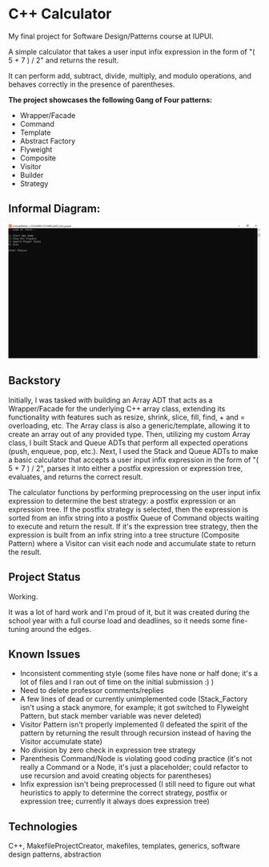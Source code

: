 # C++ Calculator

My final project for Software Design/Patterns course at IUPUI.

A simple calculator that takes a user input infix expression in the form of "( 5 + 7 ) / 2" and returns the result.

It can perform add, subtract, divide, multiply, and modulo operations, and behaves correctly in the presence of parentheses.

__The project showcases the following Gang of Four patterns:__
* Wrapper/Facade
* Command
* Template
* Abstract Factory
* Flyweight
* Composite
* Visitor
* Builder
* Strategy

## Informal Diagram: ##

[![mainmenu](https://github.com/conshipl/king-of-tokyo/blob/master/mainmenu.PNG)](mainmenu.PNG)


## Backstory
Initially, I was tasked with building an Array ADT that acts as a Wrapper/Facade for the underlying C++ array class, extending its functionality with features such as resize, shrink, slice, fill, find, + and = overloading, etc. The Array class is also a generic/template, allowing it to create an array out of any provided type. Then, utilizing my custom Array class, I built Stack and Queue ADTs that perform all expected operations (push, enqueue, pop, etc.). Next, I used the Stack and Queue ADTs to make a basic calculator that accepts a user input infix expression in the form of "( 5 + 7 ) / 2", parses it into either a postfix expression or expression tree, evaluates, and returns the correct result.

The calculator functions by performing preprocessing on the user input infix expression to determine the best strategy: a postfix expression or an expression tree. If the postfix strategy is selected, then the expression is sorted from an infix string into a postfix Queue of Command objects waiting to execute and return the result. If it's the expression tree strategy, then the expression is built from an infix string into a tree structure (Composite Pattern) where a Visitor can visit each node and accumulate state to return the result.

## Project Status
Working.

It was a lot of hard work and I'm proud of it, but it was created during the school year with a full course load and deadlines, so it needs some fine-tuning around the edges.

## Known Issues
* Inconsistent commenting style (some files have none or half done; it's a lot of files and I ran out of time on the initial submission :) )
* Need to delete professor comments/replies
* A few lines of dead or currently unimplemented code (Stack_Factory isn't using a stack anymore, for example; it got switched to Flyweight Pattern, but stack member variable was never deleted)
* Visitor Pattern isn't properly implemented (I defeated the spirit of the pattern by returning the result through recursion instead of having the Visitor accumulate state)
* No division by zero check in expression tree strategy
* Parenthesis Command/Node is violating good coding practice (it's not really a Command or a Node, it's just a placeholder; could refactor to use recursion and avoid creating objects for parentheses)
* Infix expression isn't being preprocessed (I still need to figure out what heuristics to apply to determine the correct strategy, postfix or expression tree; currently it always does expression tree)

## Technologies
C++, MakefileProjectCreator, makefiles, templates, generics, software design patterns, abstraction
